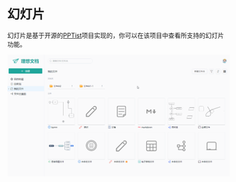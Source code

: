 # 幻灯片

幻灯片是基于开源的[PPTist](https://github.com/pipipi-pikachu/PPTist)项目实现的，你可以在该项目中查看所支持的幻灯片功能。

![](../images/ppt/ppt.gif)